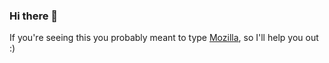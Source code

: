 ### Hi there 👋

If you're seeing this you probably meant to type [Mozilla](https://github.com/mozilla), so I'll help you out :)

